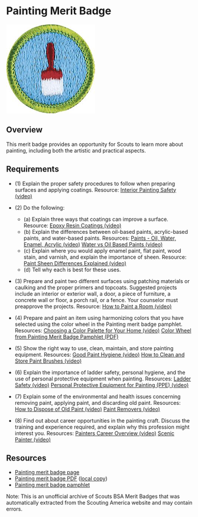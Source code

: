 

# Painting Merit Badge

![Painting Merit Badge](images/painting-merit-badge.jpg)

## Overview



This merit badge provides an opportunity for Scouts to learn more about painting, including both the artistic and practical aspects.

## Requirements

* (1) Explain the proper safety procedures to follow when preparing surfaces and applying coatings. Resource:  [Interior Painting Safety (video)](https://www.youtube.com/watch?v=4vpr3e_erug)
* (2) Do the following:
    * (a) Explain three ways that coatings can improve a surface. Resource: [Epoxy Resin Coatings (video)](https://www.youtube.com/watch?v=A-ERekKoohI)
    * (b) Explain the differences between oil-based paints, acrylic-based paints, and water-based paints. Resources: [Paints - Oil, Water, Enamel, Acrylic (video)](https://www.youtube.com/watch?v=jEyTpUfbrYA) [Water vs Oil Based Paints (video)](https://www.youtube.com/watch?v=T99OFHCLF4s)
    * (c) Explain where you would apply enamel paint, flat paint, wood stain, and varnish, and explain the importance of sheen. Resource: [Paint Sheen Differences Explained (video)](https://www.youtube.com/watch?v=DyKh80Yt9k0)
    * (d) Tell why each is best for these uses.


* (3) Prepare and paint two different surfaces using patching materials or caulking and the proper primers and topcoats. Suggested projects  include an interior or exterior wall, a door, a piece of furniture, a concrete wall or floor, a porch rail, or a fence. Your counselor must preapprove the projects. Resource:  [How to Paint a Room (video)](https://www.youtube.com/watch?v=CRXCB_3gLok)
* (4) Prepare and paint an item using harmonizing colors that you have selected using the color wheel in the Painting merit badge pamphlet. Resources:  [Choosing a Color Palette for Your Home (video)](https://www.youtube.com/watch?v=K75ynD7aAeg)  [Color Wheel from Painting Merit Badge Pamphlet (PDF)](https://filestore.scouting.org/filestore/Merit_Badge_ReqandRes/Requirement%20Resources/Painting/Painting_Color%20Wheet%20from%202025%20MBP.pdf)
* (5) Show the right way to use, clean, maintain, and store painting equipment. Resources:  [Good Paint Hygiene (video)](https://www.youtube.com/watch?v=C_bY5_mOTcY)  [How to Clean and Store Paint Brushes (video)](https://www.youtube.com/watch?v=u6_e5YXgviY)
* (6) Explain the importance of ladder safety, personal hygiene, and the use of personal protective equipment when painting. Resources:  [Ladder Safety (video)](https://www.youtube.com/watch?v=b7ArZilnnTE)  [Personal Protective Equipment for Painting (PPE) (video)](https://www.youtube.com/watch?v=67G06bhuxPA)
* (7) Explain some of the environmental and health issues concerning removing paint, applying paint, and discarding old paint. Resources:  [How to Dispose of Old Paint (video)](https://www.youtube.com/watch?v=7YKuwlGgWpc)  [Paint Removers (video)](https://www.youtube.com/watch?v=8lG6dAZE52k)
* (8) Find out about career opportunities in the painting craft. Discuss the training and experience required, and explain why this profession might interest you. Resources:  [Painters Career Overview (video)](https://www.youtube.com/watch?v=5glRwgnb5gk)  [Scenic Painter (video)](https://www.youtube.com/watch?v=mWjbRoAId_4)


## Resources

- [Painting merit badge page](https://www.scouting.org/merit-badges/painting/)
- [Painting merit badge PDF](https://filestore.scouting.org/filestore/Merit_Badge_ReqandRes/Pamphlets/Painting_2025.pdf) ([local copy](files/painting-merit-badge.pdf))
- [Painting merit badge pamphlet](https://www.scoutshop.org/painting-merit-badge-pamphlet-650872.html)

Note: This is an unofficial archive of Scouts BSA Merit Badges that was automatically extracted from the Scouting America website and may contain errors.